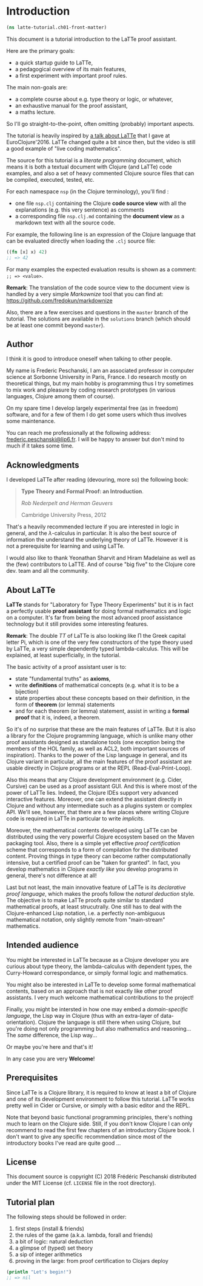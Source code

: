 

# Introduction


```clojure
(ns latte-tutorial.ch01-front-matter)

```

This document is a tutorial introduction to the LaTTe proof assistant.

Here are the primary goals:

  - a quick startup guide to LaTTe,
  - a pedagogical overview of its main features,
  - a first experiment with important proof rules.

The main non-goals are:

  - a complete course about e.g. type theory or logic, or whatever,
  - an exhaustive manual for the proof assistant,
  - a maths lecture.

So I'll go straight-to-the-point, often omitting (probably) important
aspects.

The tutorial is heavily inspired by [a talk about LaTTe](https://www.youtube.com/watch?v=5YTCY7wm0Nw)
that I gave at EuroClojure'2016. 
LaTTe changed quite a bit since then, but the video is still a
good example of "live coding mathematics".

The source for this tutorial is a *literate programming* document, which means it is
both a textual document with Clojure (and LaTTe) code examples, and also
a set of heavy commented Clojure source files that can be compiled, executed,
tested, etc.

For each namespace `nsp` (in the Clojure terminology), you'll find :

 - one file `nsp.clj` containing the Clojure **code source view** with all the explanations
   (e.g. this very sentence) as comments
 - a corresponding file `nsp.clj.md` containing the **document view** as a markdown
   text with all the source code.

For example, the following line is an expression of the Clojure language that
can be evaluated directly when loading the `.clj` source file:


```clojure
((fn [x] x) 42)
;; => 42

```

For many examples the expected evaluation results is shown as a comment: `;; => <value>`.

**Remark**: The translation of the code source view to the document view is handled
by a very simple *Markownize* tool that you can find at: <https://github.com/fredokun/markdownize>

Also, there are a few exercises and questions in the `master` branch of the tutorial.
The solutions are available in the `solutions` branch (which should be at least one commit beyond `master`).
 



## Author

I think it is good to introduce oneself when talking to other people.

My name is Frederic Peschanski, I am an associated professor in computer science
at Sorbonne University in Paris, France. I do research mostly on theoretical
things, but my main hobby is programming thus I try sometimes to mix work and pleasure
by coding research prototypes (in various languages, Clojure among them of course).

On my spare time I develop largely experimental free (as in freedom) software,
and for a few of them I do get some users which thus involves some maintenance.

You can reach me professionally at the following address:
<frederic.peschanski@lip6.fr>.  I will be happy to answer
but don't mind to much if it takes some time.



## Acknowledgments

I developed LaTTe after reading (devouring, more so) the following book:

> **Type Theory and Formal Proof: an Introduction**.
>
> *Rob Nederpelt and Herman Geuvers*
>
> Cambridge University Press, 2012

That's a heavily recommended lecture if you are interested in logic in general,
and the $\lambda$-calculus in particular. It is also the best source of information
the understand the underlying theory of LaTTe. However it is not a prerequisite
for learning and using LaTTe.

I would also like to thank Yeonathan Sharvit and Hiram Madelaine as well as
the (few) contributors to LaTTE. And of course "big five" to the Clojure core
dev. team and all the community.

## About LaTTe

**LaTTe** stands for "Laboratory for Type Theory Experiments" but it
is in fact a perfectly usable **proof assistant** for doing formal mathematics
and logic on a computer. It's far from being the most advanced proof assistance
technology but it still provides some interesting features.

**Remark**: The double *TT* of LaTTe is also looking like
Π the Greek capital letter Pi, which is one of the very few
constructors of the type theory used by LaTTe, a very simple dependently typed
lambda-calculus. This will be explained, at least superficially, in the tutorial.

The basic activity of a proof assistant user is to:

 - state "fundamental truths" as **axioms**,
 - write **definitions** of mathematical concepts (e.g. what it is to be a bijection)
 - state properties about these concepts based on their definition, in the form of **theorem** (or lemma) statements
 - and for each theorem (or lemma) statement, assist in writing a **formal proof** that it is, indeed, a theorem.

So it's of no surprise that these are the main features of LaTTe.
But it is also a library for the Clojure programming language, which is unlike
many other proof assistants designed as standalone tools (one exception being the
members of the HOL family, as well as ACL2, both important sources of inspiration).
Thanks to the power of the Lisp language in general,
and its Clojure variant in particular, all the main features of the proof assistant
are usable directly in Clojure programs or at the REPL (Read-Eval-Print-Loop).

Also this means that any Clojure development environment (e.g. Cider, Cursive) can
be used as a proof assistant GUI. And this is where most of the power of LaTTe lies.
Indeed, the Clojure IDEs support very advanced interactive features. Moreover, one can
extend the assistant directly in Clojure and without any intermediate such as a
plugins system or complex API. We'll see, however, that there are a few places where
writing Clojure code is required in LaTTe in particular to write *implicits*.

Moreover, the mathematical contents developed using LaTTe can be distributed
using the very powerful Clojure ecosystem based on the Maven packaging tool.
Also, there is a simple yet effective *proof certification* scheme that
corresponds to a form of compilation for the distributed content.
Proving things in type theory can become rather computationally intensive,
but a certified proof can be "taken for granted".
In fact, you develop mathematics in Clojure *exactly like* you develop programs
in general, there's not difference at all!

Last but not least, the main innovative feature of LaTTe is its *declarative proof language*,
which makes the proofs follow the *natural deduction* style. The objective is to make LaTTe proofs
quite similar to standard mathematical proofs, at least strucutrally. One still has to
deal with the Clojure-enhanced Lisp notation, i.e. a perfectly non-ambiguous mathematical
notation, only slightly remote from "main-stream" mathematics.




## Intended audience

You might be interested in LaTTe because as a Clojure developer you are curious
about type theory, the lambda-calculus with dependent types, the Curry-Howard correspondance,
or simply formal logic and mathematics.

You might also be interested in LaTTe to develop some formal mathematical contents, based on
an approach that is not exactly like other proof assistants. I very much welcome mathematical
contributions to the project!

Finally, you might be intersted in how one may embed a *domain-specific language*, the
Lisp way in Clojure (thus with an extra-layer of data-orientation). Clojure the language
is still there when using Clojure, but you're doing not only programming but also
mathematics and reasoning... The *same* difference, the Lisp way...

Or maybe you're here and that's it!

In any case you are very **Welcome**!




## Prerequisites

Since LaTTe is a Clojure library, it is required to know at least a bit of
Clojure and one of its development environment to follow this tutorial.
LaTTe works pretty well in Cider or Cursive, or simply with a basic editor
and the REPL.

Note that beyond basic functional programming principles, there's nothing much to
learn on the Clojure side. Still, if you don't know Clojure  I can only recommend
to read the first few chapters of an introductory Clojure book.
I don't want to give any specific recommendation since most of the introductory
books I've read are quite good ...




## License

This document source is copyright (C) 2018 Frédéric Peschanski
distributed under the MIT License (cf. `LICENSE` file in the root directory).



## Tutorial plan

The following steps should be followed in order:

1. first steps (install & friends)
2. the rules of the game (a.k.a. lambda, forall and friends)
3. a bit of logic: natural deduction
4. a glimpse of (typed) set theory
5. a sip of integer arithmetics
6. proving in the large: from proof certification to Clojars deploy



```clojure
(println "Let's begin!")
;; => nil
```
